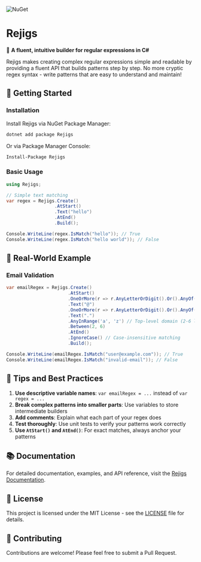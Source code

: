 ![NuGet](https://img.shields.io/nuget/v/Rejigs)

# Rejigs

🧩 **A fluent, intuitive builder for regular expressions in C#**

Rejigs makes creating complex regular expressions simple and readable by providing a fluent API that builds patterns step by step. No more cryptic regex syntax - write patterns that are easy to understand and maintain!

## 🚀 Getting Started

### Installation

Install Rejigs via NuGet Package Manager:

```bash
dotnet add package Rejigs
```

Or via Package Manager Console:
```
Install-Package Rejigs
```

### Basic Usage

```csharp
using Rejigs;

// Simple text matching
var regex = Rejigs.Create()
                  .AtStart()
                  .Text("hello")
                  .AtEnd()
                  .Build();

Console.WriteLine(regex.IsMatch("hello")); // True
Console.WriteLine(regex.IsMatch("hello world")); // False
```

## 📖 Real-World Example

### Email Validation
```csharp
var emailRegex = Rejigs.Create()
                       .AtStart()
                       .OneOrMore(r => r.AnyLetterOrDigit().Or().AnyOf(".-_"))  // Local part
                       .Text("@")
                       .OneOrMore(r => r.AnyLetterOrDigit().Or().AnyOf(".-"))   // Domain
                       .Text(".")
                       .AnyInRange('a', 'z') // Top-level domain (2-6 letters)
                       .Between(2, 6)
                       .AtEnd()
                       .IgnoreCase() // Case-insensitive matching
                       .Build();

Console.WriteLine(emailRegex.IsMatch("user@example.com")); // True
Console.WriteLine(emailRegex.IsMatch("invalid-email")); // False
```

## 🎯 Tips and Best Practices

1. **Use descriptive variable names**: `var emailRegex = ...` instead of `var regex = ...`
2. **Break complex patterns into smaller parts**: Use variables to store intermediate builders
3. **Add comments**: Explain what each part of your regex does
4. **Test thoroughly**: Use unit tests to verify your patterns work correctly
5. **Use `AtStart()` and `AtEnd()`**: For exact matches, always anchor your patterns

## 📚 Documentation
For detailed documentation, examples, and API reference, visit the [Rejigs Documentation](https://github.com/omarzawahry/Rejigs/wiki).

## 📝 License

This project is licensed under the MIT License - see the [LICENSE](LICENSE) file for details.

## 🤝 Contributing

Contributions are welcome! Please feel free to submit a Pull Request.
